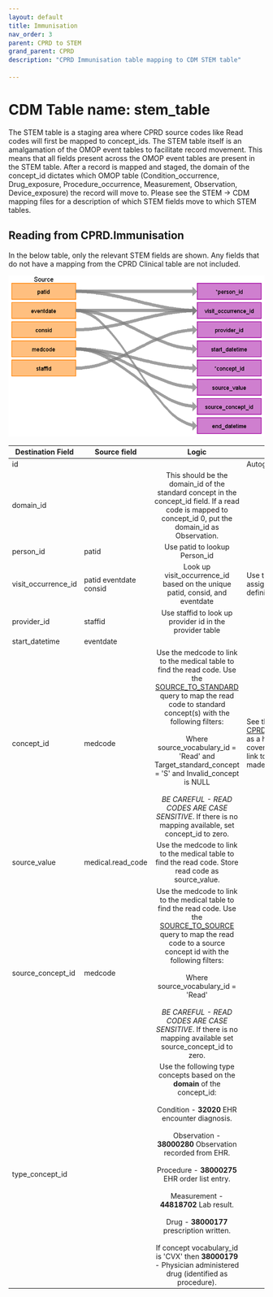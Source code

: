 ```yaml
---
layout: default
title: Immunisation
nav_order: 3
parent: CPRD to STEM
grand_parent: CPRD
description: "CPRD Immunisation table mapping to CDM STEM table"

---
```


# CDM Table name: stem_table

The STEM table is a staging area where CPRD source codes like Read codes will first be mapped to concept_ids. The STEM table itself is an amalgamation of the OMOP event tables to facilitate record movement. This means that all fields present across the OMOP event tables are present in the STEM table. After a record is mapped and staged, the domain of the concept_id dictates which OMOP table (Condition_occurrence, Drug_exposure, Procedure_occurrence, Measurement, Observation, Device_exposure) the record will move to. Please see the STEM -> CDM mapping files for a description of which STEM fields move to which STEM tables. 

## Reading from CPRD.Immunisation

In the below table, only the relevant STEM fields are shown. Any fields that do not have a mapping from the CPRD Clinical table are not included.

![](images/image17.png)

| Destination Field | Source field | Logic | Comment field |
| --- | --- | :---: | --- |
| id |  |  | Autogenerate |
| domain_id |  | This should be the domain_id of the standard concept in the concept_id field.     If a read code is mapped to concept_id 0, put the domain_id as Observation. |  |
| person_id | patid | Use patid to lookup Person_id |  |
| visit_occurrence_id | patid  eventdate  consid | Look up visit_occurrence_id based on the unique patid, consid, and eventdate | Use the Visit_occurrence_id assigned in the previous visit definition step |
| provider_id | staffid | Use staffid to look up provider id in the provider table | |
| start_datetime | eventdate |  |  |
| concept_id | medcode | Use the medcode to link to the medical table to find the read code. Use the [SOURCE_TO_STANDARD](https://github.com/OHDSI/ETL-LambdaBuilder/blob/master/docs/Standard%20Queries/SOURCE_TO_STANDARD.sql) query to map the read code to standard concept(s) with the following filters: <br> <br>  Where source_vocabulary_id = 'Read'  and Target_standard_concept = 'S'  and Invalid_concept is NULL<br><br>*BE CAREFUL - READ CODES ARE CASE SENSITIVE*. If there is no mapping available, set concept_id to zero.  | See the query [CPRD_Immunisation_Medcodes.sql](https://github.com/OHDSI/ETL-LambdaBuilder/blob/master/docs/CPRD/Queries/CPRD_Immunisation_Medcodes.sql) as a high-level look at the domains covered by this table and how the link to the medical table should be made. |
| source_value | medical.read_code | Use the medcode to link to the medical table to find the read code. Store read code as source_value. |  |
| source_concept_id | medcode | Use the medcode to link to the medical table to find the read code.     Use the [SOURCE_TO_SOURCE](https://github.com/OHDSI/ETL-LambdaBuilder/blob/master/docs/Standard%20Queries/SOURCE_TO_SOURCE.sql) query to map the read code to a source concept id with the following filters:<br><br> Where source_vocabulary_id = 'Read' <br><br>*BE CAREFUL - READ CODES ARE CASE SENSITIVE*. If there is no mapping available set source_concept_id to zero. | |
| type_concept_id |  | Use the following type concepts based on the **domain** of the concept_id:  <br><br>  Condition - **32020** EHR encounter diagnosis. <br><br> Observation - **38000280** Observation recorded from EHR.  <br><br>Procedure - **38000275** EHR order list entry. <br><br> Measurement - **44818702** Lab result.  <br><br>Drug - **38000177** prescription written.  <br><br>If concept vocabulary_id is 'CVX' then **38000179** - Physician administered drug (identified as procedure). |  |
